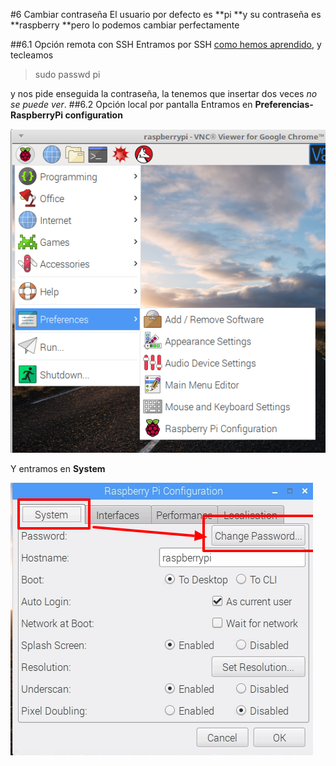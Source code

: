 #6 Cambiar contraseña
El usuario por defecto es **pi **y su contraseña es **raspberry **pero lo podemos cambiar perfectamente

##6.1 Opción remota con SSH
Entramos por SSH [como hemos aprendido](/5-ssh.md), y tecleamos
>sudo passwd pi

y nos pide enseguida la contraseña, la tenemos que insertar dos veces _no se puede ver_.
##6.2 Opción local por pantalla
Entramos en **Preferencias- RaspberryPi configuration**

![](/assets/Selection_040.png)

Y entramos en **System**

![](/assets/changepwd.png)